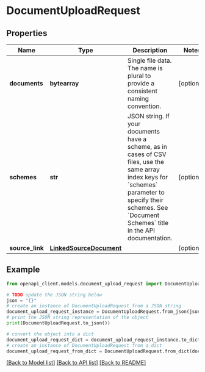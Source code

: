 # DocumentUploadRequest


## Properties

Name | Type | Description | Notes
------------ | ------------- | ------------- | -------------
**documents** | **bytearray** | Single file data. The name is plural to provide a consistent naming convention. | [optional] 
**schemes** | **str** | JSON string. If your documents have a scheme, as in cases of CSV files, use the same array index keys for &#x60;schemes&#x60; parameter to specify their schemes. See &#x60;Document Schemes&#x60; title in the API documentation. | [optional] 
**source_link** | [**LinkedSourceDocument**](LinkedSourceDocument.md) |  | [optional] 

## Example

```python
from openapi_client.models.document_upload_request import DocumentUploadRequest

# TODO update the JSON string below
json = "{}"
# create an instance of DocumentUploadRequest from a JSON string
document_upload_request_instance = DocumentUploadRequest.from_json(json)
# print the JSON string representation of the object
print(DocumentUploadRequest.to_json())

# convert the object into a dict
document_upload_request_dict = document_upload_request_instance.to_dict()
# create an instance of DocumentUploadRequest from a dict
document_upload_request_from_dict = DocumentUploadRequest.from_dict(document_upload_request_dict)
```
[[Back to Model list]](../README.md#documentation-for-models) [[Back to API list]](../README.md#documentation-for-api-endpoints) [[Back to README]](../README.md)


